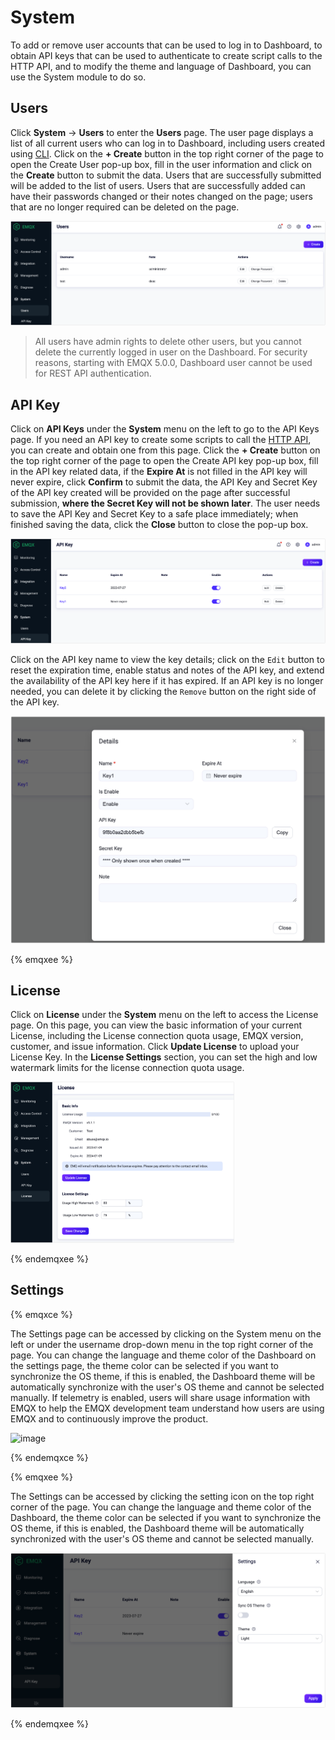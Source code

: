 # System

To add or remove user accounts that can be used to log in to Dashboard, to obtain API keys that can be used to authenticate to create script calls to the HTTP API, and to modify the theme and language of Dashboard, you can use the System module to do so.

## Users

Click **System** -> **Users** to enter the **Users** page. The user page displays a list of all current users who can log in to Dashboard, including users created using [CLI](../admin/cli.md). Click on the **+ Create** button in the top right corner of the page to open the Create User pop-up box, fill in the user information and click on the **Create** button to submit the data. Users that are successfully submitted will be added to the list of users. Users that are successfully added can have their passwords changed or their notes changed on the page; users that are no longer required can be deleted on the page.

<img src="./assets/users.png" alt="image" style="zoom:67%;" />

> All users have admin rights to delete other users, but you cannot delete the currently logged in user on the Dashboard.
> For security reasons, starting with EMQX 5.0.0, Dashboard user cannot be used for REST API authentication.

## API Key

Click on **API Keys** under the **System** menu on the left to go to the API Keys page. If you need an API key to create some scripts to call the [HTTP API](../admin/api.md), you can create and obtain one from this page. Click the **+ Create** button on the top right corner of the page to open the Create API key pop-up box, fill in the API key related data, if the **Expire At** is not filled in the API key will never expire, click **Confirm** to submit the data, the API Key and Secret Key of the API key created will be provided on the page after successful submission, **where the Secret Key will not be shown later**. The user needs to save the API Key and Secret Key to a safe place immediately; when finished saving the data, click the **Close** button to close the pop-up box.

<img src="./assets/api-key.png" alt="image" style="zoom:67%;" />

Click on the API key name to view the key details; click on the `Edit` button to reset the expiration time, enable status and notes of the API key, and extend the availability of the API key here if it has expired. If an API key is no longer needed, you can delete it by clicking the `Remove` button on the right side of the API key.

<img src="./assets/api-key-detail.png" alt="image" style="zoom:50%;" />

{% emqxee %}

## License

Click on **License** under the **System** menu on the left to access the License page. On this page, you can view the basic information of your current License, including the License connection quota usage, EMQX version, customer, and issue information. Click **Update License** to upload your License Key. In the **License Settings** section, you can set the high and low watermark limits for the license connection quota usage.

<img src="./assets/license.png" alt="license" style="zoom:35%;" />

{% endemqxee %}

## Settings

{% emqxce %}

The Settings page can be accessed by clicking on the System menu on the left or under the username drop-down menu in the top right corner of the page. You can change the language and theme color of the Dashboard on the settings page, the theme color can be selected if you want to synchronize the OS theme, if this is enabled, the Dashboard theme will be automatically synchronize with the user's OS theme and cannot be selected manually. If telemetry is enabled, users will share usage information with EMQX to help the EMQX development team understand how users are using EMQX and to continuously improve the product.

![image](./assets/settings.png)

{% endemqxce %}

{% emqxee %}

The Settings can be accessed by clicking the setting icon on the top right corner of the page. You can change the language and theme color of the Dashboard, the theme color can be selected if you want to synchronize the OS theme, if this is enabled, the Dashboard theme will be automatically synchronized with the user's OS theme and cannot be selected manually. 

<img src="./assets/settings_ee.png" alt="settings_ee" style="zoom:67%;" />

{% endemqxee %}
